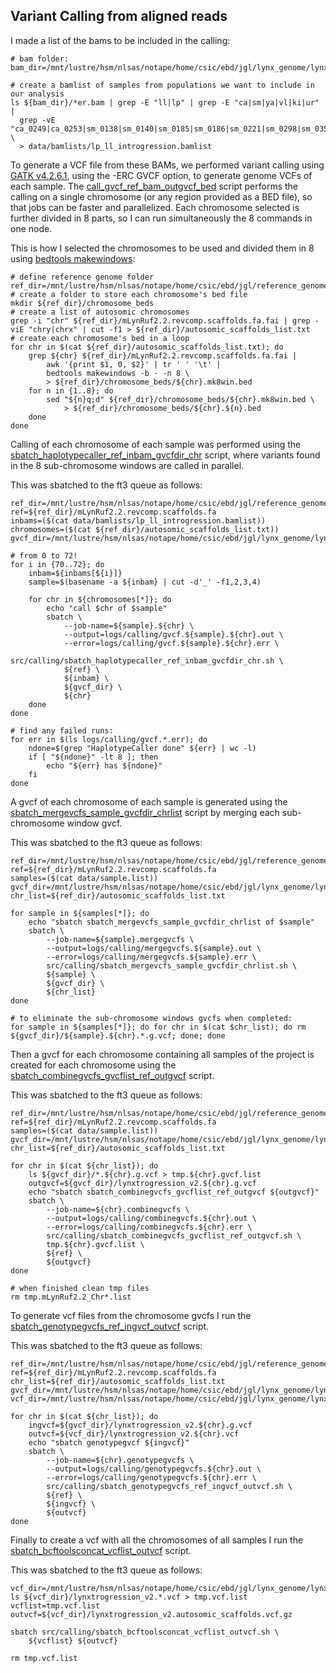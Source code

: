 ## Variant Calling from aligned reads

I made a list of the bams to be included in the calling:
```
# bam folder:
bam_dir=/mnt/lustre/hsm/nlsas/notape/home/csic/ebd/jgl/lynx_genome/lynx_data/mLynRuf2.2_ref_bams

# create a bamlist of samples from populations we want to include in our analysis
ls ${bam_dir}/*er.bam | grep -E "ll|lp" | grep -E "ca|sm|ya|vl|ki|ur" | 
  grep -vE "ca_0249|ca_0253|sm_0138|sm_0140|sm_0185|sm_0186|sm_0221|sm_0298|sm_0359" \
  > data/bamlists/lp_ll_introgression.bamlist
```

To generate a VCF file from these BAMs, we performed variant calling using [GATK v4.2.6.1](https://gatk.broadinstitute.org/hc/en-us), using the -ERC GVCF option, to generate genome VCFs of each sample. The [call_gvcf_ref_bam_outgvcf_bed](src/calling/call_gvcf_ref_bam_outgvcf_bed.sh) script performs the calling on a single chromosome (or any region provided as a BED file), so that jobs can be faster and parallelized. Each chromosome selected is further divided in 8 parts, so I can run simultaneously the 8 commands in one node.

This is how I selected the chromosomes to be used and divided them in 8 using [bedtools makewindows](https://open.bioqueue.org/home/knowledge/showKnowledge/sig/bedtools-makewindows):
```
# define reference genome folder
ref_dir=/mnt/lustre/hsm/nlsas/notape/home/csic/ebd/jgl/reference_genomes/lynx_rufus_mLynRuf2.2
# create a folder to store each chromosome's bed file
mkdir ${ref_dir}/chromosome_beds
# create a list of autosomic chromosomes
grep -i "chr" ${ref_dir}/mLynRuf2.2.revcomp.scaffolds.fa.fai | grep -viE "chry|chrx" | cut -f1 > ${ref_dir}/autosomic_scaffolds_list.txt
# create each chromosome's bed in a loop
for chr in $(cat ${ref_dir}/autosomic_scaffolds_list.txt); do
    grep ${chr} ${ref_dir}/mLynRuf2.2.revcomp.scaffolds.fa.fai |
        awk '{print $1, 0, $2}' | tr ' ' '\t' |
        bedtools makewindows -b - -n 8 \
        > ${ref_dir}/chromosome_beds/${chr}.mk8win.bed
    for n in {1..8}; do
        sed "${n}q;d" ${ref_dir}/chromosome_beds/${chr}.mk8win.bed \
            > ${ref_dir}/chromosome_beds/${chr}.${n}.bed
    done
done
```

Calling of each chromosome of each sample was performed using the [sbatch_haplotypecaller_ref_inbam_gvcfdir_chr](src/calling/sbatch_haplotypecaller_ref_inbam_gvcfdir_chr.sh) script, where variants found in the 8 sub-chromosome windows are called in parallel.

This was sbatched to the ft3 queue as follows:
```
ref_dir=/mnt/lustre/hsm/nlsas/notape/home/csic/ebd/jgl/reference_genomes/lynx_rufus_mLynRuf2.2
ref=${ref_dir}/mLynRuf2.2.revcomp.scaffolds.fa
inbams=($(cat data/bamlists/lp_ll_introgression.bamlist))
chromosomes=($(cat ${ref_dir}/autosomic_scaffolds_list.txt))
gvcf_dir=/mnt/lustre/hsm/nlsas/notape/home/csic/ebd/jgl/lynx_genome/lynx_data/mLynRuf2.2_ref_gvcfs

# from 0 to 72!
for i in {70..72}; do
    inbam=${inbams[${i}]}
    sample=$(basename -a ${inbam} | cut -d'_' -f1,2,3,4)

    for chr in ${chromosomes[*]}; do
        echo "call $chr of $sample"
        sbatch \
            --job-name=${sample}.${chr} \
            --output=logs/calling/gvcf.${sample}.${chr}.out \
            --error=logs/calling/gvcf.${sample}.${chr}.err \
            src/calling/sbatch_haplotypecaller_ref_inbam_gvcfdir_chr.sh \
            ${ref} \
            ${inbam} \
            ${gvcf_dir} \
            ${chr}
    done
done

# find any failed runs:
for err in $(ls logs/calling/gvcf.*.err); do
    ndone=$(grep "HaplotypeCaller done" ${err} | wc -l)
    if [ "${ndone}" -lt 8 ]; then
        echo "${err} has ${ndone}"
    fi
done
```

A gvcf of each chromosome of each sample is generated using the [sbatch_mergevcfs_sample_gvcfdir_chrlist](src/calling/sbatch_mergevcfs_sample_gvcfdir_chrlist.sh) script by merging each sub-chromosome window gvcf.

This was sbatched to the ft3 queue as follows:
```
ref_dir=/mnt/lustre/hsm/nlsas/notape/home/csic/ebd/jgl/reference_genomes/lynx_rufus_mLynRuf2.2
ref=${ref_dir}/mLynRuf2.2.revcomp.scaffolds.fa
samples=($(cat data/sample.list))
gvcf_dir=/mnt/lustre/hsm/nlsas/notape/home/csic/ebd/jgl/lynx_genome/lynx_data/mLynRuf2.2_ref_gvcfs
chr_list=${ref_dir}/autosomic_scaffolds_list.txt

for sample in ${samples[*]}; do
    echo "sbatch sbatch_mergevcfs_sample_gvcfdir_chrlist of $sample"
    sbatch \
        --job-name=${sample}.mergegvcfs \
        --output=logs/calling/mergegvcfs.${sample}.out \
        --error=logs/calling/mergegvcfs.${sample}.err \
        src/calling/sbatch_mergevcfs_sample_gvcfdir_chrlist.sh \
        ${sample} \
        ${gvcf_dir} \
        ${chr_list}
done

# to eliminate the sub-chromosome windows gvcfs when completed:
for sample in ${samples[*]}; do for chr in $(cat $chr_list); do rm ${gvcf_dir}/${sample}.${chr}.*.g.vcf; done; done
```

Then a gvcf for each chromosome containing all samples of the project is created for each chromosome using the [sbatch_combinegvcfs_gvcflist_ref_outgvcf](src/calling/sbatch_combinegvcfs_gvcflist_ref_outgvcf.sh) script.

This was sbatched to the ft3 queue as follows:
```
ref_dir=/mnt/lustre/hsm/nlsas/notape/home/csic/ebd/jgl/reference_genomes/lynx_rufus_mLynRuf2.2
ref=${ref_dir}/mLynRuf2.2.revcomp.scaffolds.fa
samples=($(cat data/sample.list))
gvcf_dir=/mnt/lustre/hsm/nlsas/notape/home/csic/ebd/jgl/lynx_genome/lynx_data/mLynRuf2.2_ref_gvcfs
chr_list=${ref_dir}/autosomic_scaffolds_list.txt

for chr in $(cat ${chr_list}); do
    ls ${gvcf_dir}/*.${chr}.g.vcf > tmp.${chr}.gvcf.list
    outgvcf=${gvcf_dir}/lynxtrogression_v2.${chr}.g.vcf
    echo "sbatch sbatch_combinegvcfs_gvcflist_ref_outgvcf ${outgvcf}"
    sbatch \
        --job-name=${chr}.combinegvcfs \
        --output=logs/calling/combinegvcfs.${chr}.out \
        --error=logs/calling/combinegvcfs.${chr}.err \
        src/calling/sbatch_combinegvcfs_gvcflist_ref_outgvcf.sh \
        tmp.${chr}.gvcf.list \
        ${ref} \
        ${outgvcf}
done

# when finished clean tmp files
rm tmp.mLynRuf2.2_Chr*.list
```

To generate vcf files from the chromosome gvcfs I run the [sbatch_genotypegvcfs_ref_ingvcf_outvcf](src/calling/sbatch_genotypegvcfs_ref_ingvcf_outvcf.sh) script.

This was sbatched to the ft3 queue as follows:
```
ref_dir=/mnt/lustre/hsm/nlsas/notape/home/csic/ebd/jgl/reference_genomes/lynx_rufus_mLynRuf2.2
ref=${ref_dir}/mLynRuf2.2.revcomp.scaffolds.fa
chr_list=${ref_dir}/autosomic_scaffolds_list.txt
gvcf_dir=/mnt/lustre/hsm/nlsas/notape/home/csic/ebd/jgl/lynx_genome/lynx_data/mLynRuf2.2_ref_gvcfs
vcf_dir=/mnt/lustre/hsm/nlsas/notape/home/csic/ebd/jgl/lynx_genome/lynx_data/mLynRuf2.2_ref_vcfs

for chr in $(cat ${chr_list}); do
    ingvcf=${gvcf_dir}/lynxtrogression_v2.${chr}.g.vcf
    outvcf=${vcf_dir}/lynxtrogression_v2.${chr}.vcf
    echo "sbatch genotypegvcf ${ingvcf}"
    sbatch \
        --job-name=${chr}.genotypegvcfs \
        --output=logs/calling/genotypegvcfs.${chr}.out \
        --error=logs/calling/genotypegvcfs.${chr}.err \
        src/calling/sbatch_genotypegvcfs_ref_ingvcf_outvcf.sh \
        ${ref} \
        ${ingvcf} \
        ${outvcf}
done
```

Finally to create a vcf with all the chromosomes of all samples I run the [sbatch_bcftoolsconcat_vcflist_outvcf](src/calling/sbatch_bcftoolsconcat_vcflist_outvcf.sh) script.

This was sbatched to the ft3 queue as follows:
```
vcf_dir=/mnt/lustre/hsm/nlsas/notape/home/csic/ebd/jgl/lynx_genome/lynx_data/mLynRuf2.2_ref_vcfs
ls ${vcf_dir}/lynxtrogression_v2.*.vcf > tmp.vcf.list
vcflist=tmp.vcf.list
outvcf=${vcf_dir}/lynxtrogression_v2.autosomic_scaffolds.vcf.gz

sbatch src/calling/sbatch_bcftoolsconcat_vcflist_outvcf.sh \
    ${vcflist} ${outvcf}

rm tmp.vcf.list
```
